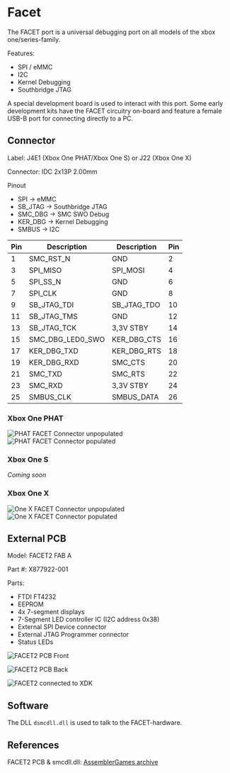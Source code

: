 # Facet

The FACET port is a universal debugging port on all models of the xbox one/series-family.

Features:

- SPI / eMMC
- I2C
- Kernel Debugging
- Southbridge JTAG

A special development board is used to interact with this port.
Some early development kits have the FACET circuitry on-board and feature a female USB-B port for connecting directly to a PC.

## Connector

Label: J4E1 (Xbox One PHAT/Xbox One S) or J22 (Xbox One X)

Connector: IDC 2x13P 2.00mm

Pinout

- SPI -> eMMC
- SB_JTAG -> Southbridge JTAG
- SMC_DBG -> SMC SWO Debug
- KER_DBG -> Kernel Debugging
- SMBUS -> I2C

| Pin | Description      | Description | Pin |
| --- | ---------------- | ----------- | --- |
| 1   | SMC_RST_N        | GND         | 2   |
| 3   | SPI_MISO         | SPI_MOSI    | 4   |
| 5   | SPI_SS_N         | GND         | 6   |
| 7   | SPI_CLK          | GND         | 8   |
| 9   | SB_JTAG_TDI      | SB_JTAG_TDO | 10  |
| 11  | SB_JTAG_TMS      | GND         | 12  |
| 13  | SB_JTAG_TCK      | 3,3V STBY   | 14  |
| 15  | SMC_DBG_LED0_SWO | KER_DBG_CTS | 16  |
| 17  | KER_DBG_TXD      | KER_DBG_RTS | 18  |
| 19  | KER_DBG_RXD      | SMC_CTS     | 20  |
| 21  | SMC_TXD          | SMC_RTS     | 22  |
| 23  | SMC_RXD          | 3,3V STBY   | 24  |
| 25  | SMBUS_CLK        | SMBUS_DATA  | 26  |

### Xbox One PHAT
![PHAT FACET Connector unpopulated](../_files/facet/facet_conn.png)
![PHAT FACET Connector populated](../_files/facet/facet_conn_populated.png)
### Xbox One S
_Coming soon_
### Xbox One X
![One X FACET Connector unpopulated](../_files/facet/xbox_one_x_retail_j22_facet.jpg)
![One X FACET Connector populated](../_files/facet/xbox_one_x_xdk_j22_facet.jpg)

## External PCB

Model: FACET2 FAB A

Part #: X877922-001

Parts:

- FTDI FT4232
- EEPROM
- 4x 7-segment displays
- 7-Segment LED controller IC (I2C address 0x38)
- External SPI Device connector
- External JTAG Programmer connector
- Status LEDs

![FACET2 PCB Front](../_files/facet/facet2_pcb_front.png)

![FACET2 PCB Back](../_files/facet/facet2_pcb_back.png)

![FACET2 connected to XDK](../_files/facet/facet2_xdk_connected.png)

## Software

The DLL `dsmcdll.dll` is used to talk to the FACET-hardware.
## References

FACET2 PCB & smcdll.dll: [AssemblerGames archive](https://assemblergames.org/viewtopic.php?t=60058)
